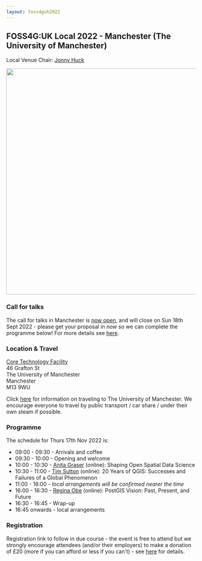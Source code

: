 ```yaml
---
layout: foss4guk2022
---
```


## FOSS4G:UK Local 2022 - Manchester (The University of Manchester)

Local Venue Chair: [Jonny Huck](https://jonnyhuck.co.uk)

<img src="https://www.alliancembs.manchester.ac.uk/media/ambs/content-assets/images/about/banner-about-whitworth-entrance.jpg" width="600" align="middle">

<!-- ### Sponsors
We are very grateful for the support of [CGI](https://www.cgi.com/en) for sponsoring FOSS4G:UK Local at this event.<br>
[<img src="images/logo_cgi_color.png" width="200" align="middle">](https://www.cgi.com/en)-->

### Call for talks
The call for talks in Manchester is [now open](https://forms.gle/HfBkq5LSrDpCfp4G9), and will close on Sun 18th Sept 2022 - please get your proposal in *now* so we can complete the programme below! For more details see [here](https://uk.osgeo.org/foss4guk2022local/index.html#call-for-talks).

### Location & Travel
[Core Technology Facility](https://www.openstreetmap.org/way/136502890)<br>
46 Grafton St<br>
The University of Manchester<br>
Manchester<br>
M13 9WU<br>

Click [here](https://www.manchester.ac.uk/discover/maps/) for information on traveling to The University of Manchester. We encourage everyone to travel by public transport / car share / under their own steam if possible.

### Programme
The schedule for Thurs 17th Nov 2022 is:
- 09:00 - 09:30 - Arrivals and coffee
- 09:30 - 10:00 - Opening and welcome
- 10:00 - 10:30 - [Anita Graser](https://anitagraser.com/) (online): Shaping Open Spatial Data Science
- 10:30 - 11:00 - [Tim Sutton](https://kartoza.com/en/people/person/tim/) (online): 20 Years of QGIS: Successes and Failures of a Global Phenomenon
- 11:00 - 16:00 - *local arrangements will be confirmed nearer the time*
- 16:00 - 16:30 - [Regina Obe](https://twitter.com/reginaobe) (online): PostGIS Vision: Past, Present, and Future
- 16:30 - 16:45 - Wrap-up
- 16:45 onwards - local arrangements

### Registration 
Registration link to follow in due course - the event is free to attend but we strongly encourage attendees (and/or their employers) to make a donation of £20 (more if you can afford or less if you can't) - see [here](https://uk.osgeo.org/foss4guk2022local/index.html#registration) for details.
